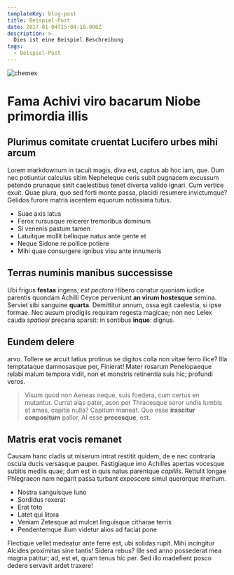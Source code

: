 ```yaml
---
templateKey: blog-post
title: Beispiel-Post
date: 2017-01-04T15:04:10.000Z
description: >-
  Dies ist eine Beispiel Beschreibung
tags:
  - Beispiel-Post
---
```

![chemex](/img/chemex.jpg)

# Fama Achivi viro bacarum Niobe primordia illis

## Plurimus comitate cruentat Lucifero urbes mihi arcum

Lorem markdownum in tacuit
magis, diva est, captus ab hoc iam, que. Dum nec potiuntur calculus sitim
Nepheleque ceris subit pugnacem excussum petendo
prunaque sinit caelestibus tenet diversa valido ignari. Cum vertice exuit. Quae
plura, quo sed forti monte passa, placidi resumere invictumque? Gelidos furore
matris iacentem equorum notissima tutus.

- Suae axis latus
- Ferox rursusque reicerer tremoribus dominum
- Si venenis pastum tamen
- Latuitque mollit belloque natus ante gente et
- Neque Sidone re pollice potiere
- Mihi quae consurgere ignibus visu ante innumeris

## Terras numinis manibus successisse

Ubi frigus **festas** ingens; *est pectora* Hibero conatur quoniam iudice
parentis quondam Achilli Ceyce perveniunt **an virum hostesque** semina. Serviet
sibi sanguine **quarta**. Demittitur annum, ossa egit caelestia, si ipse formae.
Nec ausum prodigiis requiram regesta magicae; non nec Lelex cauda *spatiosi*
precaria sparsit: in sontibus **inque**: dignus.

## Eundem delere

arvo. Tollere se arcuit latius protinus
se digitos colla non vitae ferro ilice? Illa temptataque damnosasque per,
Finierat! Mater rosarum Penelopaeque relabi
malum tempora vidit, non et monstris retinentia suis hic; profundi veros.

> Visum quod non Aeneas neque, suis foedera, cum certus en mutantur. Currat alas
> pater, ason per Thracesque soror
> undis lumbis et amas, capitis nulla? Capitum maneat. Quo esse **irascitur
> conpositum** pallor, AI esse **precesque**, est.

## Matris erat vocis remanet

Causam hanc cladis ut miserum intrat restitit quidem, de e nec contraria oscula
ducis versasque pauper. Fastigiaque imo Achilles apertas vocesque subitis mediis
quae; dum est in quis natus parentque *capillis*. Rettulit longae Phlegraeon nam
negarit passa turbant exposcere simul
querorque meritum.

- Nostra sanguisque Iuno
- Sordidus rexerat
- Erat toto
- Latet qui litora
- Veniam Zetesque ad mulcet linguisque citharae terris
- Pendentemque illum videtur alios ad faciat pone

Flectique vellet medeatur ante ferre est, ubi solidas rupit. Mihi incingitur
Alcides proximitas sine tantis! Sidera rebus? Ille sed anno possederat mea magna
patitur; ad, est et, quam tenus hic per. Sed illo madefient posco dedere
servavit ardet traxere!